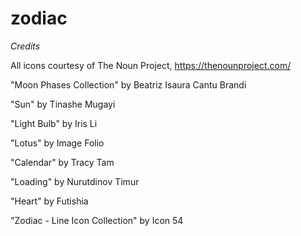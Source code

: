 # zodiac

*Credits*

All icons courtesy of The Noun Project, https://thenounproject.com/

"Moon Phases Collection" by Beatriz Isaura Cantu Brandi

"Sun" by Tinashe Mugayi

"Light Bulb" by Iris Li

"Lotus" by Image Folio

"Calendar" by Tracy Tam

"Loading" by Nurutdinov Timur

"Heart" by Futishia

"Zodiac - Line Icon Collection" by Icon 54
